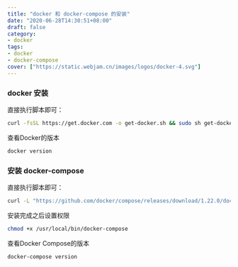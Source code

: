 ```yaml
---
title: "docker 和 docker-compose 的安装"
date: "2020-06-28T14:30:51+08:00"
draft: false
category:
- docker
tags:
- docker
- docker-compose
cover: ["https://static.webjam.cn/images/logos/docker-4.svg"]
---
```



### docker 安装

直接执行脚本即可：

```bash
curl -fsSL https://get.docker.com -o get-docker.sh && sudo sh get-docker.sh
```

查看Docker的版本

```bash
docker version
```

### 安装 docker-compose

直接执行脚本即可：

```bash
curl -L "https://github.com/docker/compose/releases/download/1.22.0/docker-compose-$(uname -s)-$(uname -m)" -o /usr/local/bin/docker-compose
```

安装完成之后设置权限

```bash
chmod +x /usr/local/bin/docker-compose
```

查看Docker Compose的版本

```bash
docker-compose version
```
